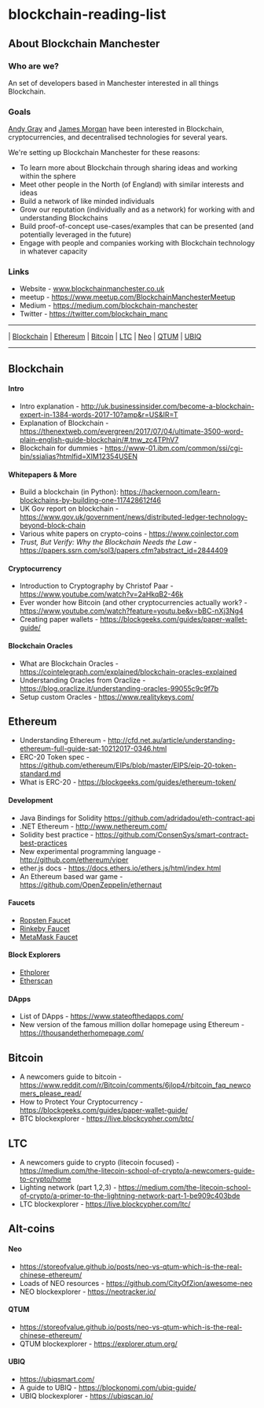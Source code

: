 # blockchain-reading-list

## About Blockchain Manchester

### Who are we?

An set of developers based in Manchester interested in all things Blockchain. 

### Goals

[Andy Gray](https://github.com/andygray) and [James Morgan](https://github.com/jamesmorgan) have been interested in Blockchain, cryptocurrencies, and decentralised technologies for several years.

We're setting up Blockchain Manchester for these reasons:

* To learn more about Blockchain through sharing ideas and working within the sphere
* Meet other people in the North (of England) with similar interests and ideas
* Build a network of like minded individuals
* Grow our reputation (individually and as a network) for working with and understanding Blockchains
* Build proof-of-concept use-cases/examples that can be presented (and potentially leveraged in the future)
* Engage with people and companies working with Blockchain technology in whatever capacity

### Links

* Website - www.blockchainmanchester.co.uk
* meetup - https://www.meetup.com/BlockchainManchesterMeetup
* Medium - https://medium.com/blockchain-manchester
* Twitter - https://twitter.com/blockchain_manc

--------

| [Blockchain](#blockchain) | [Ethereum](#ethereum) | [Bitcoin](#bitcoin) | [LTC](#ltc) | [Neo](#neo) | [QTUM](#qtum) | [UBIQ](#ubiq)


--------

## Blockchain

#### Intro

* Intro explanation - http://uk.businessinsider.com/become-a-blockchain-expert-in-1384-words-2017-10?amp&r=US&IR=T
* Explanation of Blockchain - https://thenextweb.com/evergreen/2017/07/04/ultimate-3500-word-plain-english-guide-blockchain/#.tnw_zc4TPhV7
* Blockchain for dummies - https://www-01.ibm.com/common/ssi/cgi-bin/ssialias?htmlfid=XIM12354USEN

#### Whitepapers & More

* Build a blockchain (in Python): https://hackernoon.com/learn-blockchains-by-building-one-117428612f46
* UK Gov report on blockchain - https://www.gov.uk/government/news/distributed-ledger-technology-beyond-block-chain
* Various white papers on crypto-coins - https://www.coinlector.com
* _Trust, But Verify: Why the Blockchain Needs the Law_ - https://papers.ssrn.com/sol3/papers.cfm?abstract_id=2844409

#### Cryptocurrency

* Introduction to Cryptography by Christof Paar - https://www.youtube.com/watch?v=2aHkqB2-46k
* Ever wonder how Bitcoin (and other cryptocurrencies actually work? - https://www.youtube.com/watch?feature=youtu.be&v=bBC-nXj3Ng4
* Creating paper wallets - https://blockgeeks.com/guides/paper-wallet-guide/

#### Blockchain Oracles
* What are Blockchain Oracles - https://cointelegraph.com/explained/blockchain-oracles-explained
* Understanding Oracles from Oraclize - https://blog.oraclize.it/understanding-oracles-99055c9c9f7b
* Setup custom Oracles - https://www.realitykeys.com/

## Ethereum

* Understanding Ethereum - http://cfd.net.au/article/understanding-ethereum-full-guide-sat-10212017-0346.html
* ERC-20 Token spec - https://github.com/ethereum/EIPs/blob/master/EIPS/eip-20-token-standard.md
* What is ERC-20 - https://blockgeeks.com/guides/ethereum-token/

#### Development

* Java Bindings for Solidity https://github.com/adridadou/eth-contract-api
* .NET Ethereum - http://www.nethereum.com/
* Solidity best practice - https://github.com/ConsenSys/smart-contract-best-practices
* New experimental programming language - http://github.com/ethereum/viper
* ether.js docs - https://docs.ethers.io/ethers.js/html/index.html
* An Ethereum based war game - https://github.com/OpenZeppelin/ethernaut
#### Faucets

* [Ropsten Faucet](http://faucet.ropsten.be:3001/)
* [Rinkeby Faucet](https://faucet.rinkeby.io/)
* [MetaMask Faucet](https://faucet.metamask.io)

#### Block Explorers
* [Ethplorer](https://ethplorer.io)
* [Etherscan](https://etherscan.io)

#### DApps

* List of DApps - https://www.stateofthedapps.com/
* New version of the famous million dollar homepage using Ethereum - https://thousandetherhomepage.com/

## Bitcoin

* A newcomers guide to bitcoin - https://www.reddit.com/r/Bitcoin/comments/6jlop4/rbitcoin_faq_newcomers_please_read/
* How to Protect Your Cryptocurrency - https://blockgeeks.com/guides/paper-wallet-guide/
* BTC blockexplorer - https://live.blockcypher.com/btc/

## LTC

* A newcomers guide to crypto (litecoin focused) - https://medium.com/the-litecoin-school-of-crypto/a-newcomers-guide-to-crypto/home
* Lighting network (part 1,2,3) - https://medium.com/the-litecoin-school-of-crypto/a-primer-to-the-lightning-network-part-1-be909c403bde
* LTC blockexplorer - https://live.blockcypher.com/ltc/

## Alt-coins

#### Neo

* https://storeofvalue.github.io/posts/neo-vs-qtum-which-is-the-real-chinese-ethereum/
* Loads of NEO resources - https://github.com/CityOfZion/awesome-neo
* NEO blockexplorer - https://neotracker.io/

#### QTUM

* https://storeofvalue.github.io/posts/neo-vs-qtum-which-is-the-real-chinese-ethereum/
* QTUM blockexplorer - https://explorer.qtum.org/

#### UBIQ

* https://ubiqsmart.com/
* A guide to UBIQ - https://blockonomi.com/ubiq-guide/
* UBIQ blockexplorer - https://ubiqscan.io/

